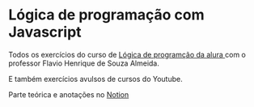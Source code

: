 # Lógica de programação com **Javascript**

Todos os exercícios do curso de <a href="https://cursos.alura.com.br/course/logica-programacao-javascript-html" target="_blank" rel="noopener"> Lógica de programção da alura </a> com o professor Flavio Henrique de Souza Almeida.

E também exercícios avulsos de cursos do Youtube.

Parte teórica e anotações no <a href="https://www.notion.so/L-gica-de-Programa-o-85a5bd25f0ce4628bdf42f4397a7592d" > Notion </a>
 
